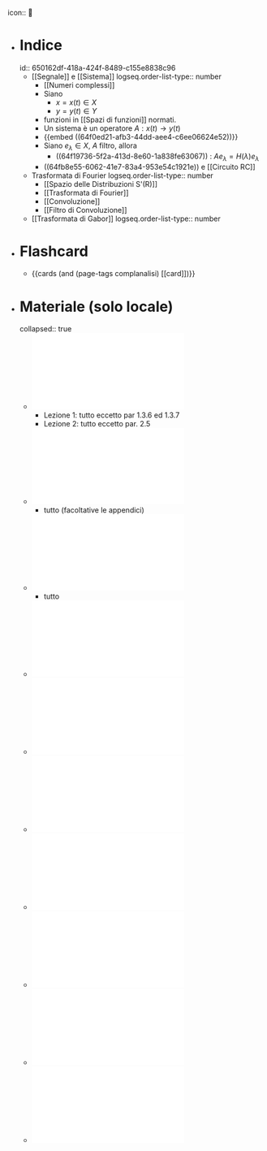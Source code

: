 icon:: 🎼

- # Indice
  id:: 650162df-418a-424f-8489-c155e8838c96
	- [[Segnale]] e [[Sistema]]
	  logseq.order-list-type:: number
		- [[Numeri complessi]]
		- Siano
			- $x = x(t) \in X$
			- $y = y(t) \in Y$
		- funzioni in [[Spazi di funzioni]] normati.
		- Un sistema è un operatore $A: x(t) \rightarrow y(t)$
		- {{embed ((64f0ed21-afb3-44dd-aee4-c6ee06624e52))}}
		- Siano $e_\lambda \in X$, $A$ filtro, allora
			- ((64f19736-5f2a-413d-8e60-1a838fe63067)) : $Ae_\lambda = H(\lambda)e_\lambda$
		- ((64fb8e55-6062-41e7-83a4-953e54c1921e)) e [[Circuito RC]]
	- Trasformata di Fourier
	  logseq.order-list-type:: number
		- [[Spazio delle Distribuzioni S'(R)]]
		- [[Trasformata di Fourier]]
		- [[Convoluzione]]
		- [[Filtro di Convoluzione]]
	- [[Trasformata di Gabor]]
	  logseq.order-list-type:: number
- # Flashcard
	- {{cards (and (page-tags complanalisi) [[card]])}}
- # Materiale (solo locale)
  collapsed:: true
	- ![Gasquet-Witomski](../assets/gasquet-witomski_annotato.pdf)
		- Lezione 1: tutto eccetto par 1.3.6 ed 1.3.7
		- Lezione 2: tutto eccetto par. 2.5
	- ![Note su Trasformata di Fourier e Filtri di Segnali](../assets/trasf_fourier_filtri.pdf)
		- tutto (facoltative le appendici)
	- ![Trasformata di Gabor](../assets/trasf_gabor.pdf)
		- tutto
	- ![Numeri complessi - dispense](../assets/num_complessi_dispense.pdf)
	- ![Numeri complessi - appunti](../assets/num_complessi_appunti.pdf)
	- ![Appunti Filtro RC](../assets/Appunti220928.pdf)
	- ![Appunti Principio di Indeterminazione di Heisenberg](../assets/Appunti221011.pdf)
	- ![Appunti Filtri di Convoluzione Causali](../assets/Appunti221013.pdf)
	- ![Appunti Spazi Normati](../assets/AppuntiSpaziNormati.pdf)
	- ![Appunti](../assets/appunti.pdf)